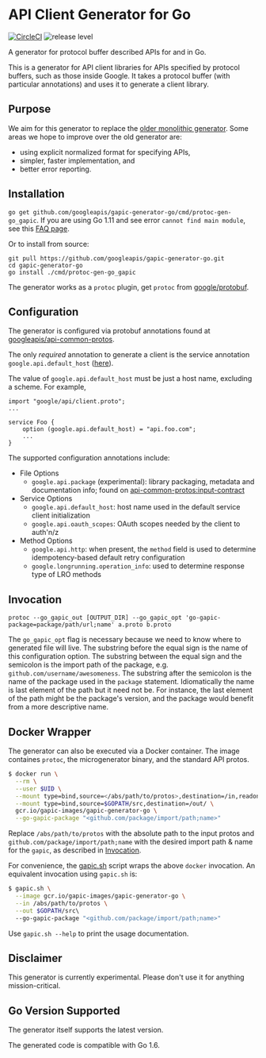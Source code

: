 API Client Generator for Go
===========================

[![CircleCI](https://circleci.com/gh/googleapis/gapic-generator-go.svg?style=svg)](https://circleci.com/gh/googleapis/gapic-generator-go) 
![release level](https://img.shields.io/badge/release%20level-%20beta-blue.svg)

A generator for protocol buffer described APIs for and in Go.

This is a generator for API client libraries for APIs specified by protocol buffers, such as those inside Google.
It takes a protocol buffer (with particular annotations) and uses it to generate a client library.

Purpose
-------
We aim for this generator to replace the [older monolithic generator](https://github.com/googleapis/gapic-generator).
Some areas we hope to improve over the old generator are:
- using explicit normalized format for specifying APIs,
- simpler, faster implementation, and
- better error reporting.

Installation
------------
`go get github.com/googleapis/gapic-generator-go/cmd/protoc-gen-go_gapic`.
If you are using Go 1.11 and see error `cannot find main module`, see this [FAQ page](https://github.com/golang/go/wiki/Modules#why-does-installing-a-tool-via-go-get-fail-with-error-cannot-find-main-module).

Or to install from source:
```
git pull https://github.com/googleapis/gapic-generator-go.git
cd gapic-generator-go
go install ./cmd/protoc-gen-go_gapic
```

The generator works as a `protoc` plugin, get `protoc` from [google/protobuf](https://github.com/protocolbuffers/protobuf).

Configuration
-------------
The generator is configured via protobuf annotations found at [googleapis/api-common-protos](https://github.com/googleapis/api-common-protos).

The only *required* annotation to generate a client is the service annotation `google.api.default_host` ([here](https://github.com/googleapis/api-common-protos/blob/master/google/api/client.proto#L29-L38)).

The value of `google.api.default_host` must be just a host name, excluding a scheme. For example,
```
import "google/api/client.proto";
...

service Foo {
    option (google.api.default_host) = "api.foo.com";
    ...
}  
```

The supported configuration annotations include:
* File Options
  * `google.api.package` (experimental): library packaging, metadata and documentation info; found on [api-common-protos:input-contract](https://github.com/googleapis/api-common-protos/tree/input-contract)
* Service Options
  * `google.api.default_host`: host name used in the default service client initialization
  * `google.api.oauth_scopes`: OAuth scopes needed by the client to auth'n/z
* Method Options
  * `google.api.http`: when present, the `method` field is used to determine idempotency-based default retry configuration
  * `google.longrunning.operation_info`: used to determine response type of LRO methods

Invocation
----------
`protoc --go_gapic_out [OUTPUT_DIR] --go_gapic_opt 'go-gapic-package=package/path/url;name' a.proto b.proto`

The `go_gapic_opt` flag is necessary because we need to know where to generated file will live.
The substring before the equal sign is the name of this configuration option.
The substring between the equal sign and the semicolon is the import path of the package, e.g. `github.com/username/awesomeness`.
The substring after the semicolon is the name of the package used in the `package` statement.
Idiomatically the name is last element of the path but it need not be.
For instance, the last element of the path might be the package's version, and the package would benefit
from a more descriptive name.

Docker Wrapper
--------------
The generator can also be executed via a Docker container. The image containes `protoc`, the microgenerator
binary, and the standard API protos.

```bash
$ docker run \
  --rm \
  --user $UID \
  --mount type=bind,source=</abs/path/to/protos>,destination=/in,readonly \
  --mount type=bind,source=$GOPATH/src,destination=/out/ \
  gcr.io/gapic-images/gapic-generator-go \
  --go-gapic-package "<github.com/package/import/path;name>"
```

Replace `/abs/path/to/protos` with the absolute path to the input protos and `github.com/package/import/path;name`
with the desired import path & name for the `gapic`, as described in [Invocation](#Invocation).

For convenience, the [gapic.sh](./gapic.sh) script wraps the above `docker` invocation.
An equivalent invocation using `gapic.sh` is:

```bash
$ gapic.sh \
  --image gcr.io/gapic-images/gapic-generator-go \
  --in /abs/path/to/protos \
  --out $GOPATH/src\ 
  --go-gapic-package "<github.com/package/import/path;name>"
```

Use `gapic.sh --help` to print the usage documentation.

Disclaimer
----------
This generator is currently experimental. Please don't use it for anything mission-critical.

Go Version Supported
--------------------
The generator itself supports the latest version.

The generated code is compatible with Go 1.6.
